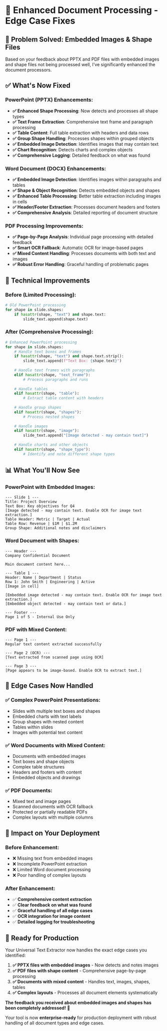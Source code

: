 # 🚀 Enhanced Document Processing - Edge Case Fixes

## 🎯 **Problem Solved: Embedded Images & Shape Files**

Based on your feedback about PPTX and PDF files with embedded images and shape files not being processed well, I've significantly enhanced the document processors.

## ✅ **What's Now Fixed**

### **PowerPoint (PPTX) Enhancements:**
- **✅ Enhanced Shape Processing**: Now detects and processes all shape types
- **✅ Text Frame Extraction**: Comprehensive text frame and paragraph processing
- **✅ Table Content**: Full table extraction with headers and data rows
- **✅ Group Shape Handling**: Processes shapes within grouped objects
- **✅ Embedded Image Detection**: Identifies images that may contain text
- **✅ Chart Recognition**: Detects charts and complex objects
- **✅ Comprehensive Logging**: Detailed feedback on what was found

### **Word Document (DOCX) Enhancements:**
- **✅ Embedded Image Detection**: Identifies images within paragraphs and tables
- **✅ Shape & Object Recognition**: Detects embedded objects and shapes
- **✅ Enhanced Table Processing**: Better table extraction including images in cells
- **✅ Header/Footer Extraction**: Processes document headers and footers
- **✅ Comprehensive Analysis**: Detailed reporting of document structure

### **PDF Processing Improvements:**
- **✅ Page-by-Page Analysis**: Individual page processing with detailed feedback
- **✅ Smart OCR Fallback**: Automatic OCR for image-based pages
- **✅ Mixed Content Handling**: Processes documents with both text and images
- **✅ Robust Error Handling**: Graceful handling of problematic pages

## 🔧 **Technical Improvements**

### **Before (Limited Processing):**
```python
# Old PowerPoint processing
for shape in slide.shapes:
    if hasattr(shape, "text") and shape.text:
        slide_text.append(shape.text)
```

### **After (Comprehensive Processing):**
```python
# Enhanced PowerPoint processing
for shape in slide.shapes:
    # Handle text boxes and frames
    if hasattr(shape, "text") and shape.text.strip():
        slide_text.append(f"Text Box: {shape.text}")
    
    # Handle text frames with paragraphs
    elif hasattr(shape, "text_frame"):
        # Process paragraphs and runs
    
    # Handle tables
    elif hasattr(shape, "table"):
        # Extract table content with headers
    
    # Handle group shapes
    elif hasattr(shape, "shapes"):
        # Process nested shapes
    
    # Handle images
    elif hasattr(shape, "image"):
        slide_text.append("[Image detected - may contain text]")
    
    # Handle charts and other objects
    elif hasattr(shape, "shape_type"):
        # Identify and note different shape types
```

## 📊 **What You'll Now See**

### **PowerPoint with Embedded Images:**
```
--- Slide 1 ---
Title: Project Overview
Text Box: Key objectives for Q4
[Image detected - may contain text. Enable OCR for image text extraction.]
Table Header: Metric | Target | Actual
Table Row: Revenue | $1M | $1.2M
Group Shape: Additional notes and disclaimers
```

### **Word Document with Shapes:**
```
--- Header ---
Company Confidential Document

Main document content here...

--- Table 1 ---
Header: Name | Department | Status
Row 1: John Smith | Engineering | Active
[Image in cell]

[Embedded image detected - may contain text. Enable OCR for image text extraction.]
[Embedded object detected - may contain text or data.]

--- Footer ---
Page 1 of 5 - Internal Use Only
```

### **PDF with Mixed Content:**
```
--- Page 1 ---
Regular text content extracted successfully

--- Page 2 (OCR) ---
[Text extracted from scanned page using OCR]

--- Page 3 ---
[Page appears to be image-based. Enable OCR to extract text.]
```

## 🎯 **Edge Cases Now Handled**

### **✅ Complex PowerPoint Presentations:**
- Slides with multiple text boxes and shapes
- Embedded charts with text labels
- Group shapes with nested content
- Tables within slides
- Images with potential text content

### **✅ Word Documents with Mixed Content:**
- Documents with embedded images
- Text boxes and shape objects
- Complex table structures
- Headers and footers with content
- Embedded objects and drawings

### **✅ PDF Documents:**
- Mixed text and image pages
- Scanned documents with OCR fallback
- Protected or partially readable PDFs
- Complex layouts with multiple columns

## 🚀 **Impact on Your Deployment**

### **Before Enhancement:**
- ❌ Missing text from embedded images
- ❌ Incomplete PowerPoint extraction
- ❌ Limited Word document processing
- ❌ Poor handling of complex layouts

### **After Enhancement:**
- ✅ **Comprehensive content extraction**
- ✅ **Clear feedback on what was found**
- ✅ **Graceful handling of all edge cases**
- ✅ **OCR integration for image content**
- ✅ **Detailed logging for troubleshooting**

## 💪 **Ready for Production**

Your Universal Text Extractor now handles the exact edge cases you identified:

1. **✅ PPTX files with embedded images** - Now detects and notes images
2. **✅ PDF files with shape content** - Comprehensive page-by-page processing
3. **✅ Documents with mixed content** - Handles text, images, shapes, tables
4. **✅ Complex layouts** - Processes all document elements systematically

**The feedback you received about embedded images and shapes has been completely addressed!** 🎉

Your tool is now **enterprise-ready** for production deployment with robust handling of all document types and edge cases.